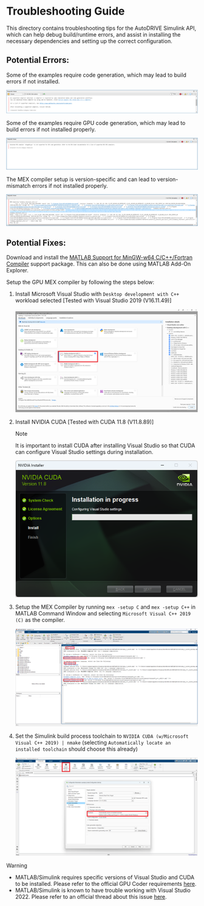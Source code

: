 # Troubleshooting Guide

This directory contains troubleshooting tips for the AutoDRIVE Simulink API, which can help debug build/runtime errors, and assist in installing the necessary dependencies and setting up the correct configuration.

## Potential Errors:

Some of the examples require code generation, which may lead to build errors if not installed.

![](No%20Compiler%20Error.png)

Some of the examples require GPU code generation, which may lead to build errors if not installed properly.

![](MEX%20Compiler%20Error.png)

The MEX compiler setup is version-specific and can lead to version-mismatch errors if not installed properly.

![](Visual%20Studio%20Version%20Error.png)

## Potential Fixes:

Download and install the [MATLAB Support for MinGW-w64 C/C++/Fortran Compiler](https://www.mathworks.com/matlabcentral/fileexchange/52848-matlab-support-for-mingw-w64-c-c-fortran-compiler) support package. This can also be done using MATLAB Add-On Explorer.

Setup the GPU MEX compiler by following the steps below:

1. Install Microsoft Visual Studio with `Desktop development with C++` workload selected [Tested with Visual Studio 2019 (V16.11.49)]

    ![](Visual%20Studio%20Installation.png)

2. Install NVIDIA CUDA [Tested with CUDA 11.8 (V11.8.89)]

    > [!NOTE]
    > It is important to install CUDA after installing Visual Studio so that CUDA can configure Visual Studio settings during installation.

    ![](CUDA%20Installation.png)

3. Setup the MEX Compiler by running `mex -setup C` and `mex -setup C++` in MATLAB Command Window and selecting `Microsoft Visual C++ 2019 (C)` as the compiler.

    ![](MEX%20Compiler%20Setup.png)

4. Set the Simulink build process toolchain to `NVIDIA CUDA (w/Microsoft Visual C++ 2019) | nmake` (selecting `Automatically locate an installed toolchain` should choose this already)

    ![](Build%20Toolchain%20Setup.png)

> [!WARNING]
> - MATLAB/Simulink requires specific versions of Visual Studio and CUDA to be installed. Please refer to the official GPU Coder requirements [here](https://www.mathworks.com/support/requirements/gpu-coder.html).
> - MATLAB/Simulink is known to have trouble working with Visual Studio 2022. Please refer to an official thread about this issue [here](https://www.mathworks.com/matlabcentral/answers/2158705-mexcuda-can-t-find-visual-studio-2022-but-mex-can?s_tid=srchtitle).

